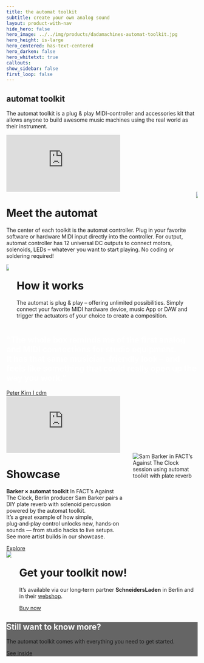 ```yaml
---
title: the automat toolkit
subtitle: create your own analog sound
layout: product-with-nav
hide_hero: false
hero_image: ../../img/products/dadamachines-automat-toolkit.jpg
hero_height: is-large
hero_centered: has-text-centered
hero_darken: false
hero_whitetxt: true
callouts:
show_sidebar: false
first_loop: false
---
```


<section class="section px-0 pt-0 column is-6">
    <h1 class="title is-2">automat toolkit</h1>
    <p class="subtitle is-4 mt-1">The automat toolkit is a plug & play MIDI-controller and accessories kit that allows anyone to build awesome music machines using the real world as their instrument.</p>
</section>

<div class="embed-container"><iframe src='https://www.youtube.com/embed/YE7XhlgnaEQ' frameborder='0' allowfullscreen></iframe></div>

<div class="columns mt-4">
    <div class="column">
        <h1 class="is-size-2">Meet the automat</h1>
        <p class="is-size-5">The center of each toolkit is the automat controller. Plug in your favorite software or hardware MIDI input directly into the controller. For output, automat controller has 12 universal DC outputs to connect motors, solenoids, LEDs – whatever you want to start playing. No coding or soldering required!</p>
    </div>
    <div class="column">
        <img src="../../img/products/dadamachines-automat-floating.jpg">
    </div>
</div>

<div class="columns mt-4">
    <div class="column">
        <img style="box-shadow: none;" src="../../img/products/automat-toolkit-how-it-works.png">
    </div>
    <div class="column">
        <h1 class="is-size-2">How it works</h1>
        <p class="is-size-5">The automat is plug & play – offering unlimited possibilities. Simply connect your favorite MIDI hardware device, music App or DAW and trigger the actuators of your choice to create a composition.</p>
    </div>
</div>

<section class="section is-medium has-background-dark has-text-centered">
  <h1 class="is-size-5" style="color: white !important;">“The whole box reminds me of the first analog and MIDI connections for studio equipment. <br>It has that same musician-friendly look – and feels like something that could really open up the way you work.”
  </h1>
  <a href="http://cdm.link/2017/03/dadamachines-is-an-open-toolkit-for-making-robotic-musical-instruments/" target="_blank">Peter Kirn I cdm</a>
</section>

<div class="embed-container"><iframe src='https://www.youtube.com/embed/QTgmZWOkuUM' frameborder='0' allowfullscreen></iframe></div>

<div class="columns mt-4">
    <div class="column">
        <h1 class="is-size-2">Showcase</h1>
        <p class="is-size-5"><strong>Barker × automat toolkit</strong> In FACT’s Against The Clock, Berlin producer Sam Barker pairs a DIY plate reverb with solenoid percussion powered by the automat toolkit. <br>It’s a great example of how simple, plug‑and‑play control unlocks new, hands‑on sounds — from studio hacks to live setups. <br>See more artist builds in our showcase.</p>
        <a href="/showcase/" class="explore-link is-dark is-large is-reversed">Explore</a> 
    </div>
    <div class="column">
        <img src="https://images.weserv.nl/?url=https://dadamachines.com/img/showcase/barker-fact.jpg&w=660&h=440&output=jpg&q=90" alt="Sam Barker in FACT’s Against The Clock session using automat toolkit with plate reverb">
    </div>
</div>

<div class="columns mt-4">
    <div class="column">
        <img style="box-shadow: none;" src="../../img/projects/dadamachines-automat-toolkit.jpg">
    </div>
    <div class="column">
        <h1 class="is-size-2">Get your toolkit now!</h1>
        <p class="is-size-5">It’s available via our long‑term partner <strong>SchneidersLaden</strong> in Berlin and in their <a href="https://schneidersladen.de/en/dadamachines-automat-toolkit" target="_blank" rel="noopener">webshop</a>.</p>
        <a href="/shop/" class="explore-link is-blue is-large">Buy now</a>
    </div>
</div>

<section class="section is-small has-text-centered" style="background: linear-gradient(rgba(0, 0, 0, 0.6), rgba(0, 0, 0, 0.6)), url('../../img/products/dadamachines-automat-toolkit-l-inside.jpg') center center; background-size: cover;">
   <h1 class="is-size-2" style="color: white !important;">Still want to know more?</h1>
   <p class="is-size-5 has-text-white">The automat toolkit comes with everything you need to get started.</p>
   <a href="/products/automat-toolkit/inside/" class="explore-link is-light is-large is-reversed">See inside</a>
</section>








